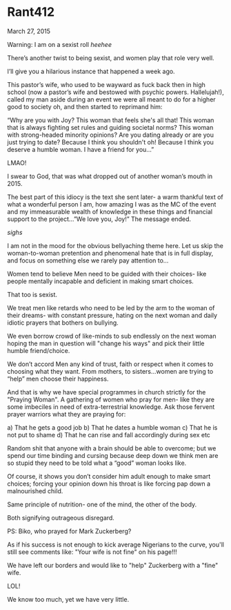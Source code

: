 # Rant412


March 27, 2015

Warning: I am on a sexist roll *heehee*

There’s another twist to being sexist, and women play that role very well.

I’ll give you a hilarious instance that happened a week ago.

This pastor’s wife, who used to be wayward as fuck back then in high school (now a pastor’s wife and bestowed with psychic powers. Hallelujah!), called my man aside during an event we were all meant to do for a higher good to society oh, and then started to reprimand him:

“Why are you with Joy? This woman that feels she's all that! This woman that is always fighting set rules and guiding societal norms? This woman with strong-headed minority opinions? Are you dating already or are you just trying to date? Because I think you shouldn't oh! Because I think you deserve a humble woman. I have a friend for you…”

LMAO!

I swear to God, that was what dropped out of another woman’s mouth in 2015.

The best part of this idiocy is the text she sent later- a warm thankful text of what a wonderful person I am, how amazing I was as the MC of the event and my immeasurable wealth of knowledge in these things and financial support to the project…”We love you, Joy!” The message ended.

*sighs*

I am not in the mood for the obvious bellyaching theme here. Let us skip the woman-to-woman pretention and phenomenal hate that is in full display, and focus on something else we rarely pay attention to…

Women tend to believe Men need to be guided with their choices- like people mentally incapable and deficient in making smart choices.

That too is sexist.

We treat men like retards who need to be led by the arm to the woman of their dreams- with constant pressure, hating on the next woman and daily idiotic prayers that bothers on bullying.

We even borrow crowd of like-minds to sub endlessly on the next woman hoping the man in question will "change his ways" and pick their little humble friend/choice.

We don’t accord Men any kind of trust, faith or respect when it comes to choosing what they want. From mothers, to sisters…women are trying to “help” men choose their happiness.

And that is why we have special programmes in church strictly for the "Praying Woman". A gathering of women who pray for men- like they are some imbeciles in need of extra-terrestrial knowledge.
Ask those fervent prayer warriors what they are praying for:

a) That he gets a good job
b) That he dates a humble woman
c) That he is not put to shame
d) That he can rise and fall accordingly during sex etc

Random shit that anyone with a brain should be able to overcome; but we spend our time binding and cursing because deep down we think men are so stupid they need to be told what a “good” woman looks like.

Of course, it shows you don’t consider him adult enough to make smart choices; forcing your opinion down his throat is like forcing pap down a malnourished child.

Same principle of nutrition- one of the mind, the other of the body.

Both signifying outrageous disregard. 

PS: Biko, who prayed for Mark Zuckerberg? 

As if his success is not enough to kick average Nigerians to the curve, you'll still see comments like: "Your wife is not fine" on his page!!! 

We have left our borders and would like to "help" Zuckerberg with a "fine" wife.

LOL!

We know too much, yet we have very little.